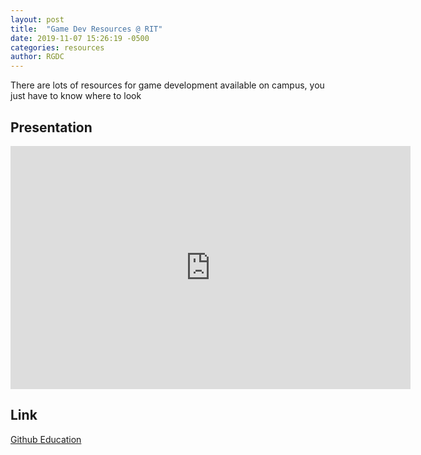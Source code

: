 ```yaml
---
layout: post
title:  "Game Dev Resources @ RIT"
date: 2019-11-07 15:26:19 -0500
categories: resources
author: RGDC
---
```


There are lots of resources for game development available on campus, you just have to know where to look

## Presentation

<!--width="640" height="389"-->
<iframe src="https://docs.google.com/presentation/d/e/2PACX-1vTe9ld4ry7AesuUD_aHiRffjiLIwMiq04vCSk0oc1a6PvWBd7GiNAyYua2Xs_6CkNkVw1vNk3Hb63-6/embed?start=false&loop=false&delayms=60000" frameborder="0" width="640" height="389" allowfullscreen="true" mozallowfullscreen="true" webkitallowfullscreen="true"></iframe>

## Link

[Github Education](https://education.github.com/pack)
